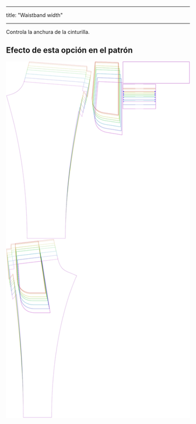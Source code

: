 - - -
title: "Waistband width"
- - -

Controla la anchura de la cinturilla.

## Efecto de esta opción en el patrón

![Esta imagen muestra el efecto de esta opción superponiendo varias variantes que tienen un valor diferente para esta opción](paco_waistbandwidth_sample.svg "Effect of this option on the pattern")
